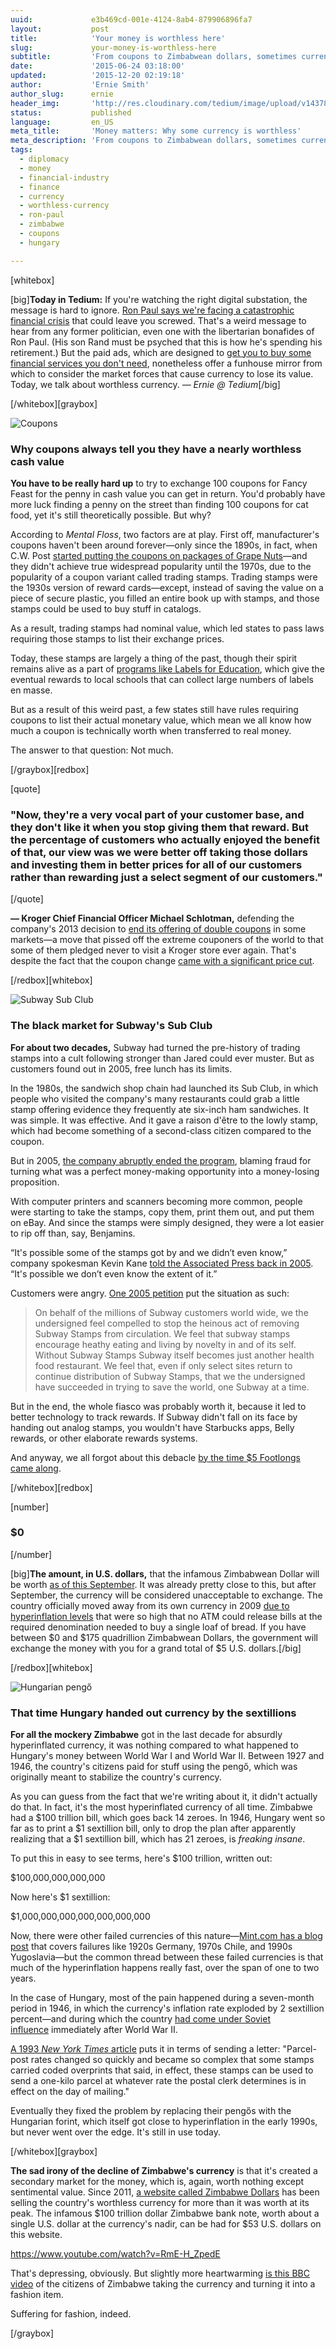 ```yaml
---
uuid:             e3b469cd-001e-4124-8ab4-879906896fa7
layout:           post
title:            'Your money is worthless here'
slug:             your-money-is-worthless-here
subtitle:         'From coupons to Zimbabwean dollars, sometimes currency turns out to be worth a lot less than it initially seems.'
date:             '2015-06-24 03:18:00'
updated:          '2015-12-20 02:19:18'
author:           'Ernie Smith'
author_slug:      ernie
header_img:       'http://res.cloudinary.com/tedium/image/upload/v1437858476/r6zmrsyoav4xgbmptvpc'
status:           published
language:         en_US
meta_title:       'Money matters: Why some currency is worthless'
meta_description: 'From coupons to Zimbabwean dollars, sometimes currency turns out to be worth a lot less than it initially seems.'
tags:
  - diplomacy
  - money
  - financial-industry
  - finance
  - currency
  - worthless-currency
  - ron-paul
  - zimbabwe
  - coupons
  - hungary

---
```


[whitebox]

[big]**Today in Tedium:** If you're watching the right digital substation, the message is hard to ignore. [Ron Paul says we're facing a catastrophic financial crisis](http://www.buzzfeed.com/andrewkaczynski/ron-paul-radio-and-internet-ads-watch-out-for-the-coming-eco#.wfEAmXGokw) that could leave you screwed. That's a weird message to hear from any former politician, even one with the libertarian bonafides of Ron Paul. (His son Rand must be psyched that this is how he's spending his retirement.) But the paid ads, which are designed to [get you to buy some financial services you don't need](http://www.cnn.com/2015/06/06/politics/rand-paul-ron-paul-election-2016/), nonetheless offer a funhouse mirror from which to consider the market forces that cause currency to lose its value. Today, we talk about worthless currency. _— Ernie @ Tedium_[/big]

[/whitebox][graybox]

![Coupons](http://res.cloudinary.com/tedium/image/upload/v1437858321/sx4prktunfhsjny4qsya.jpg)

### Why coupons always tell you they have a nearly worthless cash value

**You have to be really hard up** to try to exchange 100 coupons for Fancy Feast for the penny in cash value you can get in return. You'd probably have more luck finding a penny on the street than finding 100 coupons for cat food, yet it's still theoretically possible. But why?

According to _Mental Floss_, two factors are at play. First off, manufacturer's coupons haven't been around forever—only since the 1890s, in fact, when C.W. Post [started putting the coupons on packages of Grape Nuts](http://www.postfoods.com/our-brands/grape-nuts/our-story/)—and they didn't achieve true widespread popularity until the 1970s, due to the popularity of a coupon variant called trading stamps. Trading stamps were the 1930s version of reward cards—except, instead of saving the value on a piece of secure plastic, you filled an entire book up with stamps, and those stamps could be used to buy stuff in catalogs.

As a result, trading stamps had nominal value, which led states to pass laws requiring those stamps to list their exchange prices.

Today, these stamps are largely a thing of the past, though their spirit remains alive as a part of [programs like Labels for Education](http://www.labelsforeducation.com/), which give the eventual rewards to local schools that can collect large numbers of labels en masse.

But as a result of this weird past, a few states still have rules requiring coupons to list their actual monetary value, which mean we all know how much a coupon is technically worth when transferred to real money.

The answer to that question: Not much.

[/graybox][redbox]

[quote]
### "Now, they're a very vocal part of your customer base, and they don't like it when you stop giving them that reward. But the percentage of customers who actually enjoyed the benefit of that, our view was we were better off taking those dollars and investing them in better prices for all of our customers rather than rewarding just a select segment of our customers."
[/quote]

**— Kroger Chief Financial Officer Michael Schlotman,** defending the company's 2013 decision to [end its offering of double coupons](http://supermarketnews.com/retail-amp-financial/kroger-defends-double-coupon-elimination) in some markets—a move that pissed off the extreme couponers of the world to that some of them pledged never to visit a Kroger store ever again. That's despite the fact that the coupon change [came with a significant price cut](http://www.dispatch.com/content/stories/business/2014/03/28/kroger-eliminates-double-coupons-columbus-market.html).

[/redbox][whitebox]

![Subway Sub Club](http://res.cloudinary.com/tedium/image/upload/v1437858304/syb9cqdxv3vl7vupbwnd.jpg)

### The black market for Subway's Sub Club

**For about two decades,** Subway had turned the pre-history of trading stamps into a cult following stronger than Jared could ever muster. But as customers found out in 2005, free lunch has its limits.

In the 1980s, the sandwich shop chain had launched its Sub Club, in which people who visited the company's many restaurants could grab a little stamp offering evidence they frequently ate six-inch ham sandwiches. It was simple. It was effective. And it gave a raison d'être to the lowly stamp, which had become something of a second-class citizen compared to the coupon.

But in 2005, [the company abruptly ended the program](http://archive.wired.com/techbiz/media/news/2005/09/68909), blaming fraud for turning what was a perfect money-making opportunity into a money-losing proposition.

With computer printers and scanners becoming more common, people were starting to take the stamps, copy them, print them out, and put them on eBay. And since the stamps were simply designed, they were a lot easier to rip off than, say, Benjamins.

“It's possible some of the stamps got by and we didn’t even know,” company spokesman Kevin Kane [told the Associated Press back in 2005](http://www.nbcnews.com/id/8075754/ns/business-us_business/t/fraud-stamps-out-subway-sandwich-promo/#.VYoAp2RViko). “It's possible we don’t even know the extent of it.”

Customers were angry. [One 2005 petition](https://web.archive.org/web/20051027212528/http://thiscause.org/p/menu.php?p=Brom41675DB) put the situation as such:

> On behalf of the millions of Subway customers world wide, we the undersigned feel compelled to stop the heinous act of removing Subway Stamps from circulation. We feel that subway stamps encourage heathy eating and living by novelty in and of its self. Without Subway Stamps Subway itself becomes just another health food restaurant. We feel that, even if only select sites return to continue distribution of Subway Stamps, that we the undersigned have succeeded in trying to save the world, one Subway at a time.

But in the end, the whole fiasco was probably worth it, because it led to better technology to track rewards. If Subway didn't fall on its face by handing out analog stamps, you wouldn't have Starbucks apps, Belly rewards, or other elaborate rewards systems.

And anyway, we all forgot about this debacle [by the time $5 Footlongs came along](http://finance.yahoo.com/news/pf_article_108119.html).

[/whitebox][redbox]

[number]
### $0
[/number]

[big]**The amount, in U.S. dollars,** that the infamous Zimbabwean Dollar will be worth [as of this September](http://www.businessinsider.com/zimbabwes-government-is-paying-its-citizens-5-for-175-quadrillion-zimbabwe-dollars-2015-6). It was already pretty close to this, but after September, the currency will be considered unacceptable to exchange. The country officially moved away from its own currency in 2009 [due to hyperinflation levels](http://www.patrickdarsey.com/blog/from-the-1c-to-the-5-octillion-note-a-brief-history-of-the-zimdollar) that were so high that no ATM could release bills at the required denomination needed to buy a single loaf of bread. If you have between $0 and $175 quadrillion Zimbabwean Dollars, the government will exchange the money with you for a grand total of $5 U.S. dollars.[/big]

[/redbox][whitebox]

![Hungarian pengő](http://res.cloudinary.com/tedium/image/upload/v1437858283/avbivywa8mr74mzsmkoc.jpg)

### That time Hungary handed out currency by the sextillions

**For all the mockery Zimbabwe** got in the last decade for absurdly hyperinflated currency, it was nothing compared to what happened to Hungary's money between World War I and World War II. Between 1927 and 1946, the country's citizens paid for stuff using the pengő, which was originally meant to stabilize the country's currency.

As you can guess from the fact that we're writing about it, it didn't actually do that. In fact, it's the most hyperinflated currency of all time. Zimbabwe had a $100 trillion bill, which goes back 14 zeroes. In 1946, Hungary went so far as to print a $1 sextillion bill, only to drop the plan after apparently realizing that a $1 sextillion bill, which has 21 zeroes, is _freaking insane_.

To put this in easy to see terms, here's $100 trillion, written out:

$100,000,000,000,000

Now here's $1 sextillion:

$1,000,000,000,000,000,000,000

Now, there were other failed currencies of this nature—[Mint.com has a blog post](http://blog.mint.com/trends/hyperinflation-the-story-of-9-failed-currencies/) that covers failures like 1920s Germany, 1970s Chile, and 1990s Yugoslavia—but the common thread between these failed currencies is that much of the hyperinflation happens really fast, over the span of one to two years.

In the case of Hungary, most of the pain happened during a seven-month period in 1946, in which the currency's inflation rate exploded by 2 sextillion percent—and during which the country [had come under Soviet influence](http://moneyweek.com/10-july-1946-hungary-suffers-the-worlds-worst-hyperinflation/) immediately after World War II.

[A 1993 _New York Times_ article](http://www.nytimes.com/1993/01/10/style/stamps-the-postage-stamps-that-ate-hungary.html) puts it in terms of sending a letter: "Parcel-post rates changed so quickly and became so complex that some stamps carried coded overprints that said, in effect, these stamps can be used to send a one-kilo parcel at whatever rate the postal clerk determines is in effect on the day of mailing."

Eventually they fixed the problem by replacing their pengős with the Hungarian forint, which itself got close to hyperinflation in the early 1990s, but never went over the edge. It's still in use today.

[/whitebox][graybox]

**The sad irony of the decline of Zimbabwe's currency** is that it's created a secondary market for the money, which is, again, worth nothing except sentimental value. Since 2011, [a website called Zimbabwe Dollars](http://zimbabwedollars.net/) has been selling the country's worthless currency for more than it was worth at its peak. The infamous $100 trillion dollar Zimbabwe bank note, worth about a single U.S. dollar at the currency's nadir, can be had for $53 U.S. dollars on this website.

https://www.youtube.com/watch?v=RmE-H_ZpedE

That's depressing, obviously. But slightly more heartwarming [is this BBC video](https://www.youtube.com/watch?v=RmE-H_ZpedE) of the citizens of Zimbabwe taking the currency and turning it into a fashion item.

Suffering for fashion, indeed.

[/graybox]
